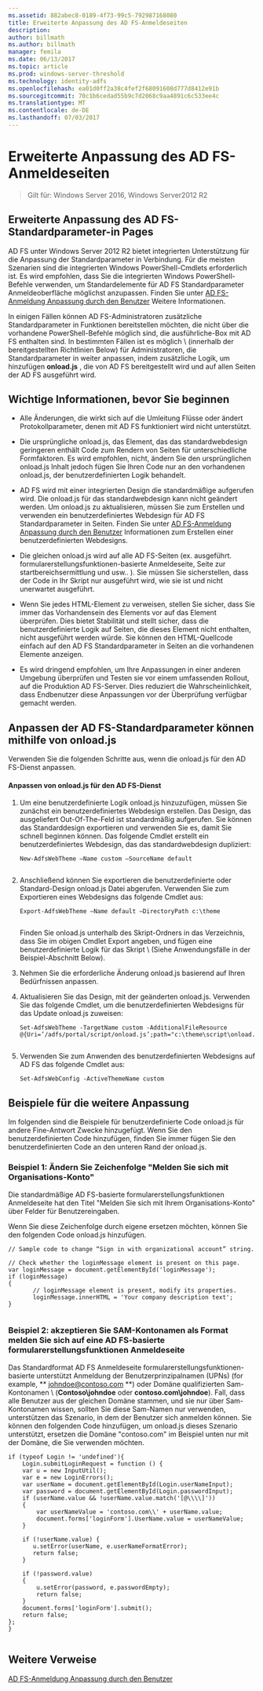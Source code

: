 ```yaml
---
ms.assetid: 882abec8-0189-4f73-99c5-792987168080
title: Erweiterte Anpassung des AD FS-Anmeldeseiten
description: 
author: billmath
ms.author: billmath
manager: femila
ms.date: 06/13/2017
ms.topic: article
ms.prod: windows-server-threshold
ms.technology: identity-adfs
ms.openlocfilehash: ea01d0ff2a38c4fef2f68091608d777d8412e91b
ms.sourcegitcommit: 70c1b6cedad55b9c7d2068c9aa4891c6c533ee4c
ms.translationtype: MT
ms.contentlocale: de-DE
ms.lasthandoff: 07/03/2017
---
```

# <a name="advanced-customization-of-ad-fs-sign-in-pages"></a>Erweiterte Anpassung des AD FS-Anmeldeseiten

>Gilt für: Windows Server 2016, Windows Server2012 R2
  
## <a name="advanced-customization-of-ad-fs-sign-in-pages"></a>Erweiterte Anpassung des AD FS-Standardparameter-in Pages  
AD FS unter Windows Server 2012 R2 bietet integrierten Unterstützung für die Anpassung der Standardparameter in Verbindung. Für die meisten Szenarien sind die integrierten Windows PowerShell-Cmdlets erforderlich ist.  Es wird empfohlen, dass Sie die integrierten Windows PowerShell-Befehle verwenden, um Standardelemente für AD FS Standardparameter Anmeldeoberfläche möglichst anzupassen.  Finden Sie unter [AD FS-Anmeldung Anpassung durch den Benutzer](AD-FS-user-sign-in-customization.md) Weitere Informationen.  
  
In einigen Fällen können AD FS-Administratoren zusätzliche Standardparameter in Funktionen bereitstellen möchten, die nicht über die vorhandene PowerShell-Befehle möglich sind, die ausführliche-Box mit AD FS enthalten sind. In bestimmten Fällen ist es möglich \ (innerhalb der bereitgestellten Richtlinien Below\) für Administratoren, die Standardparameter in weiter anpassen, indem zusätzliche Logik, um hinzufügen **onload.js** , die von AD FS bereitgestellt wird und auf allen Seiten der AD FS ausgeführt wird.  
  
## <a name="things-to-know-before-you-start"></a>Wichtige Informationen, bevor Sie beginnen  
  
-   Alle Änderungen, die wirkt sich auf die Umleitung Flüsse oder ändert Protokollparameter, denen mit AD FS funktioniert wird nicht unterstützt.
  
-   Die ursprüngliche onload.js, das Element, das das standardwebdesign geringeren enthält Code zum Rendern von Seiten für unterschiedliche Formfaktoren. Es wird empfohlen, nicht, ändern Sie den ursprünglichen onload.js Inhalt jedoch fügen Sie Ihren Code nur an den vorhandenen onload.js, der benutzerdefinierten Logik behandelt.  
  
-   AD FS wird mit einer integrierten Design die standardmäßige aufgerufen wird. Die onload.js für das standardwebdesign kann nicht geändert werden. Um onload.js zu aktualisieren, müssen Sie zum Erstellen und verwenden ein benutzerdefiniertes Webdesign für AD FS Standardparameter in Seiten.  Finden Sie unter [AD FS-Anmeldung Anpassung durch den Benutzer](AD-FS-user-sign-in-customization.md) Informationen zum Erstellen einer benutzerdefinierten Webdesigns.  
  
-   Die gleichen onload.js wird auf alle AD FS-Seiten \(ex. ausgeführt. formularerstellungsfunktionen-basierte Anmeldeseite, Seite zur startbereichsermittlung und usw.. \). Sie müssen Sie sicherstellen, dass der Code in Ihr Skript nur ausgeführt wird, wie sie ist und nicht unerwartet ausgeführt.  
  
-   Wenn Sie jedes HTML-Element zu verweisen, stellen Sie sicher, dass Sie immer das Vorhandensein des Elements vor auf das Element überprüfen. Dies bietet Stabilität und stellt sicher, dass die benutzerdefinierte Logik auf Seiten, die dieses Element nicht enthalten, nicht ausgeführt werden würde. Sie können den HTML-Quellcode einfach auf den AD FS Standardparameter in Seiten an die vorhandenen Elemente anzeigen.  
  
-   Es wird dringend empfohlen, um Ihre Anpassungen in einer anderen Umgebung überprüfen und Testen sie vor einem umfassenden Rollout, auf die Produktion AD FS-Server. Dies reduziert die Wahrscheinlichkeit, dass Endbenutzer diese Anpassungen vor der Überprüfung verfügbar gemacht werden.  
  
## <a name="customizing-the-ad-fs-sign-in-experience-by-using-onloadjs"></a>Anpassen der AD FS-Standardparameter können mithilfe von onload.js  
Verwenden Sie die folgenden Schritte aus, wenn die onload.js für den AD FS-Dienst anpassen.  
  
#### <a name="customizing-onloadjs-for-the-ad-fs-service"></a>Anpassen von onload.js für den AD FS-Dienst  
  
1.  Um eine benutzerdefinierte Logik onload.js hinzuzufügen, müssen Sie zunächst ein benutzerdefiniertes Webdesign erstellen. Das Design, das ausgeliefert Out-Of\-The\-Feld ist standardmäßig aufgerufen. Sie können das Standarddesign exportieren und verwenden Sie es, damit Sie schnell beginnen können. Das folgende Cmdlet erstellt ein benutzerdefiniertes Webdesign, das das standardwebdesign dupliziert:  
  
    ```  
    New-AdfsWebTheme –Name custom –SourceName default  
  
    ```  
  
2.  Anschließend können Sie exportieren die benutzerdefinierte oder Standard-Design onload.js Datei abgerufen. Verwenden Sie zum Exportieren eines Webdesigns das folgende Cmdlet aus:  
  
    ```  
    Export-AdfsWebTheme –Name default –DirectoryPath c:\theme  
  
    ```  
  
    Finden Sie onload.js unterhalb des Skript-Ordners in das Verzeichnis, dass Sie im obigen Cmdlet Export angeben, und fügen eine benutzerdefinierte Logik für das Skript \ (Siehe Anwendungsfälle in der Beispiel-Abschnitt Below\).  
  
3.  Nehmen Sie die erforderliche Änderung onload.js basierend auf Ihren Bedürfnissen anpassen.  
  
4.  Aktualisieren Sie das Design, mit der geänderten onload.js. Verwenden Sie das folgende Cmdlet, um die benutzerdefinierten Webdesigns für das Update onload.js zuweisen:  
  
    ```  
    Set-AdfsWebTheme -TargetName custom -AdditionalFileResource @{Uri=’/adfs/portal/script/onload.js’;path="c:\theme\script\onload.js"}  
  
    ```  
  
5.  Verwenden Sie zum Anwenden des benutzerdefinierten Webdesigns auf AD FS das folgende Cmdlet aus:  
  
    ```  
    Set-AdfsWebConfig -ActiveThemeName custom  
    ```  
  
## <a name="additional-customization-examples"></a>Beispiele für die weitere Anpassung  
Im folgenden sind die Beispiele für benutzerdefinierte Code onload.js für andere Fine\-Antwort Zwecke hinzugefügt. Wenn Sie den benutzerdefinierten Code hinzufügen, finden Sie immer fügen Sie den benutzerdefinierten Code an den unteren Rand der onload.js.  
  
### <a name="example-1-change-sign-in-with-organizational-account-string"></a>Beispiel 1: Ändern Sie Zeichenfolge "Melden Sie sich mit Organisations-Konto"  
Die standardmäßige AD FS-basierte formularerstellungsfunktionen Anmeldeseite hat den Titel "Melden Sie sich mit Ihrem Organisations-Konto" über Felder für Benutzereingaben.  
  
Wenn Sie diese Zeichenfolge durch eigene ersetzen möchten, können Sie den folgenden Code onload.js hinzufügen.  
  
```  
// Sample code to change “Sign in with organizational account” string.  
  
// Check whether the loginMessage element is present on this page.  
var loginMessage = document.getElementById('loginMessage');  
if (loginMessage)  
{  
       // loginMessage element is present, modify its properties.  
       loginMessage.innerHTML = 'Your company description text';  
}  
  
```  
  
### <a name="example-2-accept-sam-account-name-as-a-login-format-on-an-ad-fs-form-based-sign-in-page"></a>Beispiel 2: akzeptieren Sie SAM\-Kontonamen als Format melden Sie sich auf eine AD FS-basierte formularerstellungsfunktionen Anmeldeseite  
Das Standardformat AD FS Anmeldeseite formularerstellungsfunktionen-basierte unterstützt Anmeldung der Benutzerprinzipalnamen \(UPNs\) \(for example, ** johndoe@contoso.com **\) oder Domäne qualifizierten Sam\-Kontonamen \ (**Contoso\\johndoe** oder **contoso.com\\johndoe**\). Fall, dass alle Benutzer aus der gleichen Domäne stammen, und sie nur über Sam\-Kontonamen wissen, sollten Sie diese Sam\-Namen nur verwenden, unterstützen das Szenario, in dem der Benutzer sich anmelden können. Sie können den folgenden Code hinzufügen, um onload.js dieses Szenario unterstützt, ersetzen die Domäne "contoso.com" im Beispiel unten nur mit der Domäne, die Sie verwenden möchten.  
  
```  
if (typeof Login != 'undefined'){  
    Login.submitLoginRequest = function () {   
    var u = new InputUtil();  
    var e = new LoginErrors();  
    var userName = document.getElementById(Login.userNameInput);  
    var password = document.getElementById(Login.passwordInput);  
    if (userName.value && !userName.value.match('[@\\\\]'))   
    {  
        var userNameValue = 'contoso.com\\' + userName.value;  
        document.forms['loginForm'].UserName.value = userNameValue;  
    }  
  
    if (!userName.value) {  
       u.setError(userName, e.userNameFormatError);  
       return false;  
    }  
  
    if (!password.value)   
    {  
        u.setError(password, e.passwordEmpty);  
        return false;  
    }  
    document.forms['loginForm'].submit();  
    return false;  
};  
}  
  
```  
  
## <a name="additional-references"></a>Weitere Verweise 
[AD FS-Anmeldung Anpassung durch den Benutzer](AD-FS-user-sign-in-customization.md)  
  

